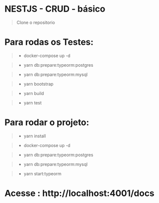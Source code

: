 # NESTJS - CRUD - básico 

> Clone o repositorio

# Para rodas os Testes:

> - docker-compose up -d

> - yarn  db:prepare:typeorm:postgres

> - yarn  db:prepare:typeorm:mysql

> - yarn bootstrap

> - yarn build

> - yarn test

# Para rodar o projeto:

> - yarn install

> - docker-compose up -d

> - yarn  db:prepare:typeorm:postgres

> - yarn  db:prepare:typeorm:mysql

> - yarn start:typeorm

# Acesse : http://localhost:4001/docs